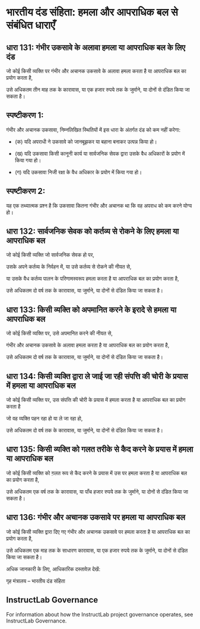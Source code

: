 # भारतीय दंड संहिता: हमला और आपराधिक बल से संबंधित धाराएँ

## धारा 131: गंभीर उकसावे के अलावा हमला या आपराधिक बल के लिए दंड

जो कोई किसी व्यक्ति पर गंभीर और अचानक उकसावे के अलावा हमला करता है या आपराधिक बल का प्रयोग करता है,

उसे अधिकतम तीन माह तक के कारावास, या एक हजार रुपये तक के जुर्माने, या दोनों से दंडित किया जा सकता है।

## स्पष्टीकरण 1:

गंभीर और अचानक उकसावा, निम्नलिखित स्थितियों में इस धारा के अंतर्गत दंड को कम नहीं करेगा:

- (क) यदि अपराधी ने उकसावे को जानबूझकर या बहाना बनाकर उत्पन्न किया हो।  

- (ख) यदि उकसावा किसी कानूनी कार्य या सार्वजनिक सेवक द्वारा उसके वैध अधिकारों के प्रयोग में किया गया हो।  

- (ग) यदि उकसावा निजी रक्षा के वैध अधिकार के प्रयोग में किया गया हो।  

## स्पष्टीकरण 2:

यह एक तथ्यात्मक प्रश्न है कि उकसावा कितना गंभीर और अचानक था कि वह अपराध को कम करने योग्य हो।

## धारा 132: सार्वजनिक सेवक को कर्तव्य से रोकने के लिए हमला या आपराधिक बल

जो कोई किसी व्यक्ति जो सार्वजनिक सेवक हो पर,

उसके अपने कर्तव्य के निर्वहन में, या उसे कर्तव्य से रोकने की नीयत से,

या उसके वैध कर्तव्य पालन के परिणामस्वरूप हमला करता है या आपराधिक बल का प्रयोग करता है,

उसे अधिकतम दो वर्ष तक के कारावास, या जुर्माने, या दोनों से दंडित किया जा सकता है।

## धारा 133: किसी व्यक्ति को अपमानित करने के इरादे से हमला या आपराधिक बल

जो कोई किसी व्यक्ति पर, उसे अपमानित करने की नीयत से,

गंभीर और अचानक उकसावे के अलावा हमला करता है या आपराधिक बल का प्रयोग करता है,

उसे अधिकतम दो वर्ष तक के कारावास, या जुर्माने, या दोनों से दंडित किया जा सकता है।

## धारा 134: किसी व्यक्ति द्वारा ले जाई जा रही संपत्ति की चोरी के प्रयास में हमला या आपराधिक बल

जो कोई किसी व्यक्ति पर, उस संपत्ति की चोरी के प्रयास में हमला करता है या आपराधिक बल का प्रयोग करता है

जो वह व्यक्ति पहन रहा हो या ले जा रहा हो,

उसे अधिकतम दो वर्ष तक के कारावास, या जुर्माने, या दोनों से दंडित किया जा सकता है।

## धारा 135: किसी व्यक्ति को गलत तरीके से कैद करने के प्रयास में हमला या आपराधिक बल

जो कोई किसी व्यक्ति को ग़लत रूप से कैद करने के प्रयास में उस पर हमला करता है या आपराधिक बल का प्रयोग करता है,

उसे अधिकतम एक वर्ष तक के कारावास, या पाँच हजार रुपये तक के जुर्माने, या दोनों से दंडित किया जा सकता है।

## धारा 136: गंभीर और अचानक उकसावे पर हमला या आपराधिक बल

जो कोई किसी व्यक्ति द्वारा दिए गए गंभीर और अचानक उकसावे पर हमला करता है या आपराधिक बल का प्रयोग करता है,

उसे अधिकतम एक माह तक के साधारण कारावास, या एक हजार रुपये तक के जुर्माने, या दोनों से दंडित किया जा सकता है।

अधिक जानकारी के लिए, आधिकारिक दस्तावेज़ देखें:

गृह मंत्रालय – भारतीय दंड संहिता

## InstructLab Governance

For information about how the InstructLab project governance operates, see InstructLab Governance.